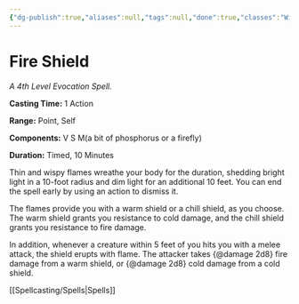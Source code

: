 ```yaml
---
{"dg-publish":true,"aliases":null,"tags":null,"done":true,"classes":"Wizard,","spellLevel":4,"school":"Evocation","source":"PHB","permalink":"/spells/fire-shield/","dgHomeLink":false,"dgPassFrontmatter":true}
---
```


# Fire Shield
*A 4th Level Evocation Spell.*

**Casting Time:** 1 Action

**Range:** Point, Self

**Components:** V S M(a bit of phosphorus or a firefly)

**Duration:** Timed, 10 Minutes

Thin and wispy flames wreathe your body for the duration, shedding bright light in a 10-foot radius and dim light for an additional 10 feet. You can end the spell early by using an action to dismiss it.



The flames provide you with a warm shield or a chill shield, as you choose. The warm shield grants you resistance to cold damage, and the chill shield grants you resistance to fire damage.



In addition, whenever a creature within 5 feet of you hits you with a melee attack, the shield erupts with flame. The attacker takes {@damage 2d8} fire damage from a warm shield, or {@damage 2d8} cold damage from a cold shield.

[[Spellcasting/Spells|Spells]]